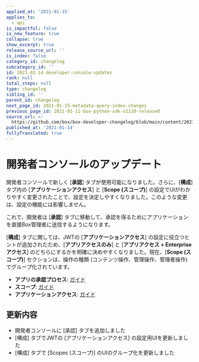 ```yaml
---
applied_at: '2021-01-15'
applies_to:
  - api
is_impactful: false
is_new_feature: true
collapse: true
show_excerpt: true
release_source_url: ''
is_index: false
category_id: changelog
subcategory_id: ''
id: 2021-01-14-developer-console-updates
rank: null
total_steps: null
type: changelog
sibling_id: ''
parent_id: changelog
next_page_id: 2021-01-15-metadata-query-index-changes
previous_page_id: 2021-01-11-box-python-sdk-v2110-released
source_url: >-
  https://github.com/box/box-developer-changelog/blob/main/content/2021/01-14-developer-console-updates.md
published_at: '2021-01-14'
fullyTranslated: true
---
```

# 開発者コンソールのアップデート

開発者コンソールで新しく \[**承認**] タブが使用可能になりました。さらに、\[**構成**] タブ内の \[**アプリケーションアクセス**] と \[**Scope (スコープ)**] の設定でUIがわかりやすく変更されたことで、設定を決定しやすくなりました。このような変更は、設定の機能には影響しません。

<!-- more -->

これで、開発者は \[**承認**] タブに移動して、承認を得るためにアプリケーションを直接Box管理者に送信するようになります。

\[**構成**] タブに関しては、JWTの \[**アプリケーションアクセス**] の設定に役立つヒントが追加されたため、\[**アプリアクセスのみ**] と \[**アプリアクセス + Enterpriseアクセス**] のどちらにするかを明確に決めやすくなりました。現在、\[**Scope (スコープ)**] セクションは、操作の種類 (コンテンツ操作、管理操作、管理者操作) でグループ化されています。

* **アプリの承認プロセス**: [ガイド](g://authorization/platform-app-approval)
* **スコープ**: [ガイド](g://api-calls/permissions-and-errors/scopes)
* **アプリケーションアクセス**: [ガイド](g://authentication/jwt/jwt-setup/#application-access)

## 更新内容

* 開発者コンソールに \[承認] タブを追加しました
* \[構成] タブでJWTの \[アプリケーションアクセス] の設定用UIを更新しました
* \[構成] タブで \[Scopes (スコープ)] のUIのグループ化を更新しました
